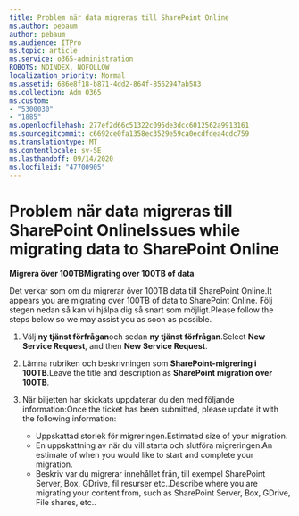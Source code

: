 ```yaml
---
title: Problem när data migreras till SharePoint Online
ms.author: pebaum
author: pebaum
ms.audience: ITPro
ms.topic: article
ms.service: o365-administration
ROBOTS: NOINDEX, NOFOLLOW
localization_priority: Normal
ms.assetid: 686e8f18-b871-4dd2-864f-8562947ab583
ms.collection: Adm_O365
ms.custom:
- "5300030"
- "1885"
ms.openlocfilehash: 277ef2d66c51322c095de3dcc6012562a9913161
ms.sourcegitcommit: c6692ce0fa1358ec3529e59ca0ecdfdea4cdc759
ms.translationtype: MT
ms.contentlocale: sv-SE
ms.lasthandoff: 09/14/2020
ms.locfileid: "47700905"
---
```

# <a name="issues-while-migrating-data-to-sharepoint-online"></a><span data-ttu-id="cdd5e-102">Problem när data migreras till SharePoint Online</span><span class="sxs-lookup"><span data-stu-id="cdd5e-102">Issues while migrating data to SharePoint Online</span></span>

<span data-ttu-id="cdd5e-103">**Migrera över 100TB**</span><span class="sxs-lookup"><span data-stu-id="cdd5e-103">**Migrating over 100TB of data**</span></span>

<span data-ttu-id="cdd5e-104">Det verkar som om du migrerar över 100TB data till SharePoint Online.</span><span class="sxs-lookup"><span data-stu-id="cdd5e-104">It appears you are migrating over 100TB of data to SharePoint Online.</span></span> <span data-ttu-id="cdd5e-105">Följ stegen nedan så kan vi hjälpa dig så snart som möjligt.</span><span class="sxs-lookup"><span data-stu-id="cdd5e-105">Please follow the steps below so we may assist you as soon as possible.</span></span> 

1. <span data-ttu-id="cdd5e-106">Välj **ny tjänst förfrågan**och sedan **ny tjänst förfrågan**.</span><span class="sxs-lookup"><span data-stu-id="cdd5e-106">Select **New Service Request**, and then **New Service Request**.</span></span> 
2. <span data-ttu-id="cdd5e-107">Lämna rubriken och beskrivningen som **SharePoint-migrering i 100TB**.</span><span class="sxs-lookup"><span data-stu-id="cdd5e-107">Leave the title and description as **SharePoint migration over 100TB**.</span></span>
3. <span data-ttu-id="cdd5e-108">När biljetten har skickats uppdaterar du den med följande information:</span><span class="sxs-lookup"><span data-stu-id="cdd5e-108">Once the ticket has been submitted, please update it with the following information:</span></span> 

    - <span data-ttu-id="cdd5e-109">Uppskattad storlek för migreringen.</span><span class="sxs-lookup"><span data-stu-id="cdd5e-109">Estimated size of your migration.</span></span>
    - <span data-ttu-id="cdd5e-110">En uppskattning av när du vill starta och slutföra migreringen.</span><span class="sxs-lookup"><span data-stu-id="cdd5e-110">An estimate of when you would like to start and complete your migration.</span></span>
    - <span data-ttu-id="cdd5e-111">Beskriv var du migrerar innehållet från, till exempel SharePoint Server, Box, GDrive, fil resurser etc..</span><span class="sxs-lookup"><span data-stu-id="cdd5e-111">Describe where you are migrating your content from, such as SharePoint Server, Box, GDrive, File shares, etc..</span></span>
